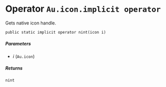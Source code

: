 # Operator `Au.icon.implicit operator`

Gets native icon handle.

```
public static implicit operator nint(icon i)
```

##### Parameters

- *i*  (`Au.icon`)

##### Returns

`nint`